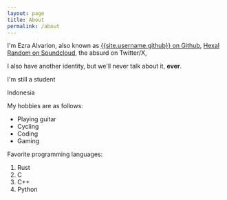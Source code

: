 ```yaml
---
layout: page
title: About
permalink: /about
---
```


I'm Ezra Alvarion, also known as [{{site.username.github}} on Github](https://github.com/{{site.username.github}}), [Hexal Random on Soundcloud](https://soundcloud.com/{{site.username.soundcloud}}), the absurd on Twitter/X, 

I also have another identity, but we'll never talk about it, **ever**.

I'm still a student

Indonesia



My hobbies are as follows:

- Playing guitar
- Cycling
- Coding
- Gaming

Favorite programming languages:

1. Rust
2. C
3. C++
4. Python
